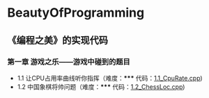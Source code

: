 ﻿# BeautyOfProgramming
《编程之美》的实现代码
--------------------
### 第一章 游戏之乐——游戏中碰到的题目
  * 1.1 让CPU占用率曲线听你指挥（难度：**\*\*\***  代码：[1.1_CpuRate.cpp](https://github.com/czla/BeautyOfProgramming/blob/master/1.1_CpuRate.cpp))
  * 1.2 中国象棋将帅问题（难度：**\*\*\***  代码：[1.2_ChessLoc.cpp](https://github.com/czla/BeautyOfProgramming/blob/master/1.2_ChessLoc.cpp))

